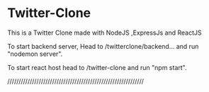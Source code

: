 # Twitter-Clone
This is a Twitter Clone made with NodeJS ,ExpressJs and ReactJS

To start backend server, Head to /twitterclone/backend... and run "nodemon server".

To start react host head to /twitter-clone and run "npm start".

/////////////////////////////////////////////////////////////
